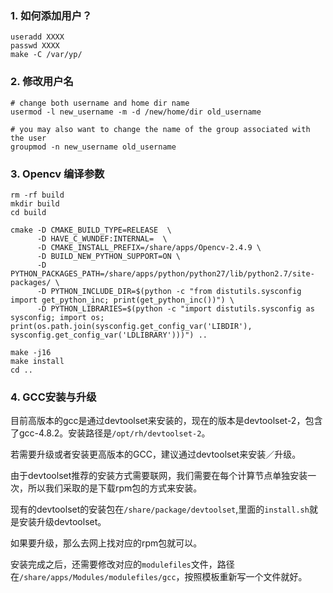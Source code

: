 
### 1. 如何添加用户？

```shell
useradd XXXX
passwd XXXX
make -C /var/yp/
```

### 2. 修改用户名
```shell
# change both username and home dir name
usermod -l new_username -m -d /new/home/dir old_username

# you may also want to change the name of the group associated with the user
groupmod -n new_username old_username
```


### 3. Opencv 编译参数
```shell
rm -rf build
mkdir build
cd build

cmake -D CMAKE_BUILD_TYPE=RELEASE  \
      -D HAVE_C_WUNDEF:INTERNAL=  \
      -D CMAKE_INSTALL_PREFIX=/share/apps/Opencv-2.4.9 \
      -D BUILD_NEW_PYTHON_SUPPORT=ON \
      -D PYTHON_PACKAGES_PATH=/share/apps/python/python27/lib/python2.7/site-packages/ \
      -D PYTHON_INCLUDE_DIR=$(python -c "from distutils.sysconfig import get_python_inc; print(get_python_inc())") \
      -D PYTHON_LIBRARIES=$(python -c "import distutils.sysconfig as sysconfig; import os; print(os.path.join(sysconfig.get_config_var('LIBDIR'), sysconfig.get_config_var('LDLIBRARY')))") ..

make -j16
make install
cd ..
```

### 4. GCC安装与升级
目前高版本的gcc是通过devtoolset来安装的，现在的版本是devtoolset-2，包含了gcc-4.8.2。安装路径是`/opt/rh/devtoolset-2`。

若需要升级或者安装更高版本的GCC，建议通过devtoolset来安装／升级。

由于devtoolset推荐的安装方式需要联网，我们需要在每个计算节点单独安装一次，所以我们采取的是下载rpm包的方式来安装。

现有的devtoolset的安装包在`/share/package/devtoolset`,里面的`install.sh`就是安装升级devtoolset。

如果要升级，那么去网上找对应的rpm包就可以。

安装完成之后，还需要修改对应的`modulefiles`文件，路径在`/share/apps/Modules/modulefiles/gcc`，按照模板重新写一个文件就好。
